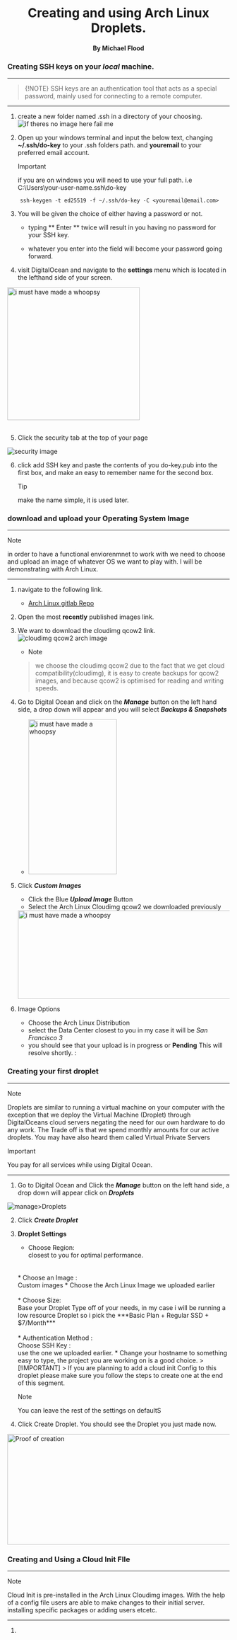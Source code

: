  <!-- - Create SSH keys on your local machine.
    - Add a custom Arch Linux image using the web console
    - Create a Droplet running Arch Linux using the DigitalOcean web console.
    - Use a cloud-init configuration file to automate initial setup tasks (e.g., user -->
# <center> Creating and using Arch Linux Droplets.</center>
#### <center> By Michael Flood</center>

### Creating SSH keys on your ***local*** machine.
---
> {!NOTE}
> SSH keys are an authentication tool that acts as a special password, mainly used for connecting to a remote computer.

---

1. create a new folder named .ssh in a directory of your choosing.
![ if theres no image here fail me](/assets/sshfolder.png)

2. Open up your windows terminal and input the below text, changing **~/.ssh/do-key** to your .ssh folders path. and **youremail** to your preferred email account.

     > [!IMPORTANT]
    > if you are on windows you  will need to use your full path. i.e  
    > C:\Users\your-user-name\.ssh\do-key

``` 
    ssh-keygen -t ed25519 -f ~/.ssh/do-key -C <youremail@email.com>
```
3. You will be given the choice of either having a password or not.
    * typing ** Enter ** twice  will result in you having no password for your SSH key.

    * whatever you enter into the field will  become your password going forward.
4. visit DigitalOcean and navigate to the **settings** menu which is located in the lefthand side of your screen.
<img src="assets/Settings.png" alt="i must have made a whoopsy" height="300" width="300">
<br>
<br>

5. Click the security tab at the top of your page

![ security image](/assets/security.png)

6. click add SSH key and paste the contents of you do-key.pub into the first box, and make an easy to remember name for the second box.

    > [!TIP]
     > make the name simple, it is used later.

### download and upload your Operating System Image
---
> [!NOTE]
>in order to have a functional enviorenmnet to work with we need to choose and upload an image of whatever OS we want to play with. I will be demonstrating with Arch Linux.

---
1. navigate to the following link.
    * <a href="https://gitlab.archlinux.org/archlinux/arch-boxes/-/packages" target="_blank" rel="noopener noreferrer">Arch Linux gitlab Repo</a>
2. Open the most **recently** published images link.

3. We want to download the cloudimg qcow2 link.
![cloudimg qcow2 arch image](/assets/archlinuximage.png)
    * > [!NOTE]
    > we choose the cloudimg qcow2 due to the fact  that we get cloud compatibility(cloudimg), it is easy to create backups for qcow2 images, and because qcow2 is optimised for reading and writing speeds.

4. Go to Digital Ocean and click on the ***Manage*** button on the left hand side, a drop down will appear and you will select ***Backups & Snapshots***
    * <img src="assets/BackupsSnapshots.png" alt="i must have made a whoopsy" height="350" width="200">

5. Click ***Custom Images***
    * Click the Blue ***Upload Image*** Button
    * Select the Arch Linux Cloudimg qcow2 we downloaded previously
     <img src="assets/Snapshotsupload.png" alt="i must have made a whoopsy" height="200" width="900">
6. Image Options
    * Choose the Arch Linux Distribution
    * select the Data Center closest to you in my case it will be *San Francisco 3*
    * you should see that your upload is in progress or **Pending** This will resolve shortly.
:
### Creating your first droplet

---
> [!NOTE]
> Droplets are similar to running a virtual machine on your computer with the exception that we deploy the Virtual Machine (Droplet) through DigitalOceans cloud servers negating the need for our own hardware to do any work. The Trade off is that we spend monthly amounts for our active droplets. You may have also heard them called Virtual Private Servers

> [!IMPORTANT]
> You pay for all services while using Digital Ocean.
---

1.  Go to Digital Ocean and Click the ***Manage*** button on the left hand side, a drop down will appear click on ***Droplets***

<img src="assets/Droplets.png" alt="manage>Droplets" >

2. Click ***Create Droplet***

3. **Droplet Settings**
    * Choose Region: <br>
     closest to you for optimal performance. 
     <br>
     <br>
    * Choose an Image : <br>
    Custom images
        * Choose the Arch Linux Image we uploaded earlier
        <br>
        <br>
    * Choose Size:  <br>
    Base your Droplet Type off of your needs, in my case i will be running a low resource Droplet so i pick the ***Basic Plan + Regular SSD + $7/Month***
    <br>
    <br>
    * Authentication Method :<br>
     Choose SSH Key : <br>
      use the one we uploaded earlier.
    * Change your hostname to something easy to type, the project you are working on is a good choice.
    >[!IMPORTANT]
    > If you are planning to add a cloud init Config to this droplet please make sure you follow the steps to create one at the end of this segment.
    
    > [!NOTE]
    > You can leave the rest of the settings on defaultS
4. Click Create Droplet. You should see the Droplet you just made now.
<img src="assets/Createddroplet.png" alt="Proof of creation" height="250" width="700">

### Creating and Using a Cloud Init FIle
---
>[!NOTE]
> Cloud Init is pre-installed in the Arch Linux Cloudimg images. With the help of a config file users are able to make changes to their initial server. installing specific packages or adding users etcetc.
--- 
1. 
